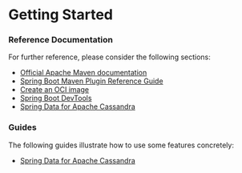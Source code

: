 # Getting Started

### Reference Documentation
For further reference, please consider the following sections:

* [Official Apache Maven documentation](https://maven.apache.org/guides/index.html)
* [Spring Boot Maven Plugin Reference Guide](https://docs.spring.io/spring-boot/docs/2.7.5/maven-plugin/reference/html/)
* [Create an OCI image](https://docs.spring.io/spring-boot/docs/2.7.5/maven-plugin/reference/html/#build-image)
* [Spring Boot DevTools](https://docs.spring.io/spring-boot/docs/2.7.5/reference/htmlsingle/#using.devtools)
* [Spring Data for Apache Cassandra](https://docs.spring.io/spring-boot/docs/2.7.5/reference/htmlsingle/#data.nosql.cassandra)

### Guides
The following guides illustrate how to use some features concretely:

* [Spring Data for Apache Cassandra](https://spring.io/guides/gs/accessing-data-cassandra/)

